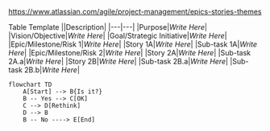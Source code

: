 https://www.atlassian.com/agile/project-management/epics-stories-themes

Table Template
||Description|
|---|---|
|Purpose|_Write Here_|
|Vision/Objective|_Write Here_|
|Goal/Strategic Initiative|_Write Here_|
|Epic/Milestone/Risk 1|_Write Here_|
|Story 1A|_Write Here_|
|Sub-task 1A|_Write Here_|
|Epic/Milestone/Risk 2|_Write Here_|
|Story 2A|_Write Here_|
|Sub-task 2A.a|_Write Here_|
|Story 2B|_Write Here_|
|Sub-task 2B.a|_Write Here_|
|Sub-task 2B.b|_Write Here_|

```mermaid
flowchart TD
    A[Start] --> B{Is it?}
    B -- Yes --> C[OK]
    C --> D[Rethink]
    D --> B
    B -- No ----> E[End]
```

